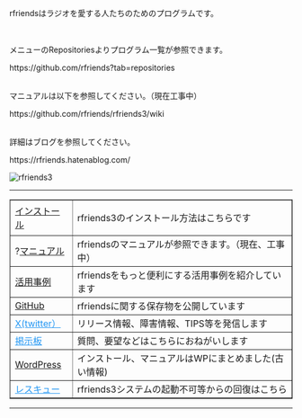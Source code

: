 <p align="left">
rfriendsはラジオを愛する人たちのためのプログラムです。
</p>
<br>
<p>メニューのRepositoriesよりプログラム一覧が参照できます。</p>
https://github.com/rfriends?tab=repositories  
<br><br>
<p>マニュアルは以下を参照してください。（現在工事中）</p>
https://github.com/rfriends/rfriends3/wiki
<br><br>
<p>詳細はブログを参照してください。</p>
<p>https://rfriends.hatenablog.com/</p>
  
![rfriends3](https://github.com/user-attachments/assets/7cb4b460-0c8d-441b-85dd-df140027270a)

<hr />
<table border="1">
<tbody>
<tr>
<td><a href="https://rfriends.hatenablog.com/entry/2023/07/13/152412/" target="_blank">インストール</a></td>
<td>
<p>rfriends3のインストール方法はこちらです</p>
</td>
</tr>
<tr>
<td>?<a href="https://github.com/rfriends/rfriends3/wiki">マニュアル</a></td>
<td>rfriendsのマニュアルが参照できます。（現在、工事中）</td>
</tr>
<tr>
<td><a href="https://rfriends.hatenablog.com/entry/2024/08/14/113233">活用事例</a></td>
<td>rfriendsをもっと便利にする活用事例を紹介しています</td>
</tr>
<tr></tr>
<tr>
<td><a href="https://github.com/rfriends">GitHub</a></td>
<td>rfriendsに関する保存物を公開しています</td>
</tr>
<tr>
<td><a href="https://twitter.com/rfriends2017" target="_blank" style="color: #2196f3;">X(twitter）</a></td>
<td>リリース情報、障害情報、TIPS等を発信します</td>
</tr>
<tr>
<td><a href="http://ceres.s501.xrea.com/wforum/wforum.cgi" target="_blank" style="color: #2196f3;">掲示板</a></td>
<td>質問、要望などはこちらにおねがいします</td>
</tr>
<tr>
<td><a href="http://ceres.s501.xrea.com/wp_rfriends/" target="_blank">WordPress</a></td>
<td>インストール、マニュアルはWPにまとめました(古い情報)</td>
</tr>
<tr>
<td><a href="https://github.com/rfriends/rfriends_rescue/wiki/rfriends3%E3%81%AE%E3%83%AA%E3%82%AB%E3%83%90%E3%83%AA%E6%96%B9%E6%B3%95" target="_blank" style="color: #2196f3;">レスキュー</a></td>
<td>rfriends3システムの起動不可等からの回復はこちら</td>
</tr>
</tbody>
</table>
<hr />
